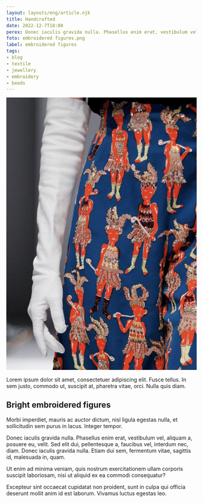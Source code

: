 ```yaml
---
layout: layouts/eng/article.njk
title: Handcrafted
date: 2022-12-7T18:00
perex: Donec iaculis gravida nulla. Phasellus enim erat, vestibulum vel, aliquam a, posuere eu, velit.
foto: embroidered figures.png
label: embroidered figures
tags: 
- blog
- textile
- jewellery
- embroidery
- beeds
---
```


<div class="blog-photo">
<img class="blog-gallery__item" src="/images/embroidery/embroidered figures.png" alt="figures">
</div>

Lorem ipsum dolor sit amet, consectetuer adipiscing elit. Fusce tellus. In sem justo, commodo ut, suscipit at, pharetra vitae, orci. Nulla quis diam.

## Bright embroidered figures
 Morbi imperdiet, mauris ac auctor dictum, nisl ligula egestas nulla, et sollicitudin sem purus in lacus. Integer tempor. 
 
 Donec iaculis gravida nulla. Phasellus enim erat, vestibulum vel, aliquam a, posuere eu, velit. Sed elit dui, pellentesque a, faucibus vel, interdum nec, diam. Donec iaculis gravida nulla. Etiam dui sem, fermentum vitae, sagittis id, malesuada in, quam. 
 
 Ut enim ad minima veniam, quis nostrum exercitationem ullam corporis suscipit laboriosam, nisi ut aliquid ex ea commodi consequatur? 
 
 Excepteur sint occaecat cupidatat non proident, sunt in culpa qui officia deserunt mollit anim id est laborum. Vivamus luctus egestas leo.
